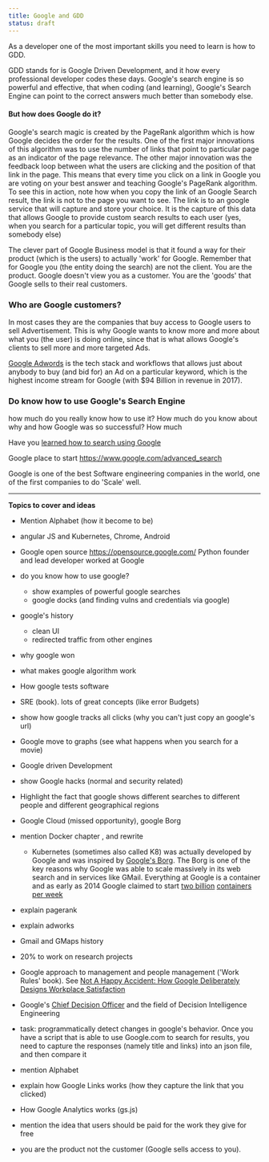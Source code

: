 ```yaml
---
title: Google and GDD
status: draft
---
```


As a developer one of the most important skills you need to learn is how to GDD.

GDD stands for is Google Driven Development, and it how every professional developer codes these days. Google's search engine is so powerful and effective, that when coding (and learning), Google's Search Engine can point to the correct answers much better than somebody else.

#### But how does Google do it?

Google's search magic is created by the PageRank algorithm which is how Google decides the order for the results. One of the first major innovations of this algorithm was to use the number of links that point to particular page as an indicator of the page relevance. The other major innovation was the feedback loop between what the users are clicking and the position of that link in the page. This means that every time you click on a link in Google you are voting on your best answer and teaching Google's PageRank algorithm. To see this in action, note how when you copy the link of an Google Search result, the link is not to the page you want to see. The link is to an google service that will capture and store your choice. It is the capture of this data that allows Google to provide custom search results to each user (yes, when you search for a particular topic, you will get different results than somebody else)
 
The clever part of Google Business model is that it found a way for their product (which is the users) to actually 'work' for Google. Remember that for Google you (the entity doing the search) are not the client. You are the product. Google doesn't view you as a customer. You are the 'goods' that Google sells to their real customers. 


### Who are Google customers?

In most cases they are the companies that buy access to Google users to sell Advertisement. This is why Google wants to know more and more about what you (the user) is doing online, since that is what allows Google's clients to sell more and more targeted Ads.

[Google Adwords](https://en.wikipedia.org/wiki/AdWords) is the tech stack and workflows that allows just about anybody to buy (and bid for) an Ad on a particular keyword, which is the highest income stream for Google (with $94 Billion in revenue in 2017). 


### Do know how to use Google's Search Engine

how much do you really know how to use it? How much do you know about why and how Google was so successful? How much  

Have you [learned how to search using Google](https://support.google.com/websearch/answer/134479?hl=en&ref_topic=3081620)

Google place to start https://www.google.com/advanced_search

Google is one of the best Software engineering companies in the world, one of the first companies to do 'Scale' well. 


---

**Topics to cover and ideas**
 
- Mention Alphabet (how it become to be)
 - angular JS and Kubernetes, Chrome, Android
 - Google open source https://opensource.google.com/   Python founder and lead developer worked at Google
 - do you know how to use google?
    - show examples of powerful google searches
    - google docks (and finding vulns and credentials via google)
 - google's history 
    - clean UI
    - redirected traffic from other engines
 - why google won
 - what makes google algorithm work
 - How google tests software
 - SRE (book). lots of great concepts (like error Budgets)
 - show how google tracks all clicks (why you can't just copy an google's url)

 - Google move to graphs (see what happens when you search for a movie)
 - Google driven Development
 - show Google hacks (normal and security related)
 - Highlight the fact that google shows different searches to different people and different geographical regions
- Google Cloud (missed opportunity), google Borg

- mention Docker chapter , and rewrite 
   - Kubernetes (sometimes also called K8) was actually developed by Google and was inspired by [Google's Borg](https://ai.google/research/pubs/pub43438). The Borg is one of the key reasons why Google was able to scale massively in its web search and in services like GMail. Everything at Google is a container and as early as 2014 Google claimed to start [two billion](https://www.theregister.co.uk/2014/05/23/google_containerization_two_billion/) [containers per week](https://cloud.google.com/containers/)
- explain pagerank    
- explain adworks
- Gmail and GMaps history
- 20% to work on research projects
- Google approach to management and people management ('Work Rules' book). See [Not A Happy Accident: How Google Deliberately Designs Workplace Satisfaction](https://www.fastcompany.com/3007268/not-happy-accident-how-google-deliberately-designs-workplace-satisfaction)
- Google's [Chief Decision Officer](https://www.fastcompany.com/90203073/why-google-defined-a-new-discipline-to-help-humans-make-decisions) and the field of Decision Intelligence Engineering

- task: programmatically detect changes in google's behavior. Once you have a script that is able to use Google.com to search for results, you need to capture the responses (namely title and links) into an json file, and then compare it
- mention Alphabet
- explain how Google Links works (how they capture the link that you clicked)
- How Google Analytics works (gs.js)
- mention the idea that users should be paid for the work they give for free
- you are the product not the customer (Google sells access to you). 

